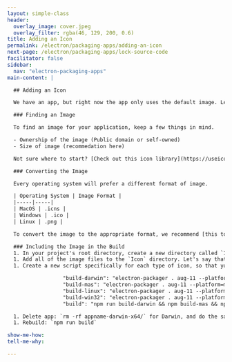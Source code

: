 ```yaml
---
layout: simple-class
header:
  overlay_image: cover.jpeg
  overlay_filter: rgba(46, 129, 200, 0.6)
title: Adding an Icon
permalink: /electron/packaging-apps/adding-an-icon
next-page: /electron/packaging-apps/lock-source-code
facilitator: false
sidebar:
  nav: "electron-packaging-apps"
main-content: |

  ## Adding an Icon

  We have an app, but right now the app only uses the default image. Let's make it a specific, custom image.

  ### Finding an Image

  To find an image for your application, keep a few things in mind.

  - Ownership of the image (Public domain or self-owned)
  - Size of image (recommedation here)

  Not sure where to start? [Check out this icon library](https://useiconic.com/open)!

  ### Converting the Image

  Every operating system will prefer a different format of image.

  | Operating System | Image Format |
  |-----|-----|
  | MacOS | .icns |
  | Windows | .ico |
  | Linux | .png |

  To convert the image to the appropriate format, we recommend [this tool](TBD).

  ### Including the Image in the Build
  1. In your project's root directory, create a new directory called `Icon`: `mkdir Icon`
  1. Add all of the image files to the `Icon` directory. Let's say that the image is called "Icon" as well. If you don't name your image "Icon", make sure to replace that as you follow the next few steps.
  1. Create a new script specifically for each type of icon, so that your build script section now looks like this.

                  "build-darwin": "electron-packager . aug-11 --platform=darwin --icon Icons/unicorn.icns --overwrite --ignore=node_modules/electron-*",
                  "build-mas": "electron-packager . aug-11 --platform=mas --icon Icons/unicorn.icns --overwrite --ignore=node_modules/electron-*",
                  "build-linux": "electron-packager . aug-11 --platform=linux --icon Icons/unicorn.png --overwrite --ignore=node_modules/electron-*",
                  "build-win32": "electron-packager . aug-11 --platform=win32 --icon Icons/unicorn.ico --overwrite --ignore=node_modules/electron-* ",
                  "build": "npm run build-darwin && npm build-mas && npm build-linux && npm-build-win32"

  1. Delete app: `rm -rf appname-darwin-x64/` for Darwin, and do the same for each built application folder.
  1. Rebuild: `npm run build`

show-me-how:
tell-me-why:

---
```


